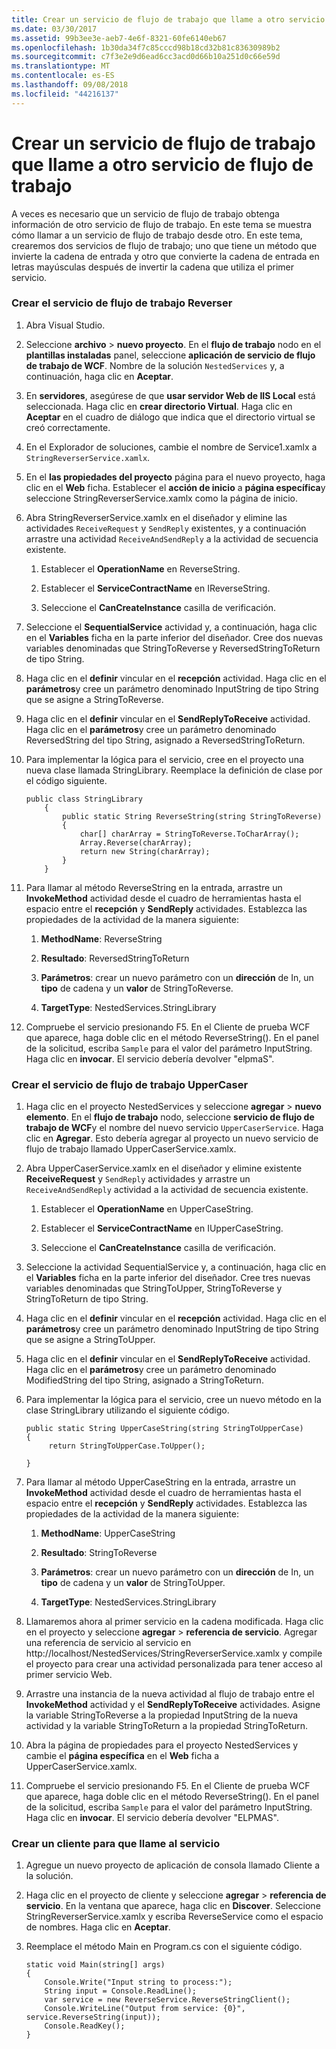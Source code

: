 ```yaml
---
title: Crear un servicio de flujo de trabajo que llame a otro servicio de flujo de trabajo
ms.date: 03/30/2017
ms.assetid: 99b3ee3e-aeb7-4e6f-8321-60fe6140eb67
ms.openlocfilehash: 1b30da34f7c85cccd98b18cd32b81c83630989b2
ms.sourcegitcommit: c7f3e2e9d6ead6cc3acd0d66b10a251d0c66e59d
ms.translationtype: MT
ms.contentlocale: es-ES
ms.lasthandoff: 09/08/2018
ms.locfileid: "44216137"
---
```

# <a name="how-to-create-a-workflow-service-that-calls-another-workflow-service"></a>Crear un servicio de flujo de trabajo que llame a otro servicio de flujo de trabajo

A veces es necesario que un servicio de flujo de trabajo obtenga información de otro servicio de flujo de trabajo. En este tema se muestra cómo llamar a un servicio de flujo de trabajo desde otro. En este tema, crearemos dos servicios de flujo de trabajo; uno que tiene un método que invierte la cadena de entrada y otro que convierte la cadena de entrada en letras mayúsculas después de invertir la cadena que utiliza el primer servicio.

### <a name="to-create-the-reverser-workflow-service"></a>Crear el servicio de flujo de trabajo Reverser

1.  Abra Visual Studio.

2.  Seleccione **archivo** > **nuevo proyecto**. En el **flujo de trabajo** nodo en el **plantillas instaladas** panel, seleccione **aplicación de servicio de flujo de trabajo de WCF**. Nombre de la solución `NestedServices` y, a continuación, haga clic en **Aceptar**.

3.  En **servidores**, asegúrese de que **usar servidor Web de IIS Local** está seleccionada. Haga clic en **crear directorio Virtual**. Haga clic en **Aceptar** en el cuadro de diálogo que indica que el directorio virtual se creó correctamente.

4.  En el Explorador de soluciones, cambie el nombre de Service1.xamlx a `StringReverserService.xamlx`.

5.  En el **las propiedades del proyecto** página para el nuevo proyecto, haga clic en el **Web** ficha. Establecer el **acción de inicio** a **página específica**y seleccione StringReverserService.xamlx como la página de inicio.

6.  Abra StringReverserService.xamlx en el diseñador y elimine las actividades `ReceiveRequest` y `SendReply` existentes, y a continuación arrastre una actividad `ReceiveAndSendReply` a la actividad de secuencia existente.

    1.  Establecer el **OperationName** en ReverseString.

    2.  Establecer el **ServiceContractName** en IReverseString.

    3.  Seleccione el **CanCreateInstance** casilla de verificación.

7.  Seleccione el **SequentialService** actividad y, a continuación, haga clic en el **Variables** ficha en la parte inferior del diseñador. Cree dos nuevas variables denominadas que StringToReverse y ReversedStringToReturn de tipo String.

8.  Haga clic en el **definir** vincular en el **recepción** actividad. Haga clic en el **parámetros**y cree un parámetro denominado InputString de tipo String que se asigne a StringToReverse.

9. Haga clic en el **definir** vincular en el **SendReplyToReceive** actividad. Haga clic en el **parámetros**y cree un parámetro denominado ReversedString del tipo String, asignado a ReversedStringToReturn.

10. Para implementar la lógica para el servicio, cree en el proyecto una nueva clase llamada StringLibrary.  Reemplace la definición de clase por el código siguiente.

    ```
    public class StringLibrary
        {
            public static String ReverseString(string StringToReverse)
            {
                char[] charArray = StringToReverse.ToCharArray();
                Array.Reverse(charArray);
                return new String(charArray);
            }
        }
    ```

11. Para llamar al método ReverseString en la entrada, arrastre un **InvokeMethod** actividad desde el cuadro de herramientas hasta el espacio entre el **recepción** y **SendReply** actividades. Establezca las propiedades de la actividad de la manera siguiente:

    1.  **MethodName**: ReverseString

    2.  **Resultado**: ReversedStringToReturn

    3.  **Parámetros**: crear un nuevo parámetro con un **dirección** de In, un **tipo** de cadena y un **valor** de StringToReverse.

    4.  **TargetType**: NestedServices.StringLibrary

12. Compruebe el servicio presionando F5. En el Cliente de prueba WCF que aparece, haga doble clic en el método ReverseString(). En el panel de la solicitud, escriba `Sample` para el valor del parámetro InputString. Haga clic en **invocar**. El servicio debería devolver "elpmaS".

### <a name="to-create-the-uppercaser-workflow-service"></a>Crear el servicio de flujo de trabajo UpperCaser

1.  Haga clic en el proyecto NestedServices y seleccione **agregar** > **nuevo elemento**. En el **flujo de trabajo** nodo, seleccione **servicio de flujo de trabajo de WCF**y el nombre del nuevo servicio `UpperCaserService`. Haga clic en **Agregar**. Esto debería agregar al proyecto un nuevo servicio de flujo de trabajo llamado UpperCaserService.xamlx.

2.  Abra UpperCaserService.xamlx en el diseñador y elimine existente **ReceiveRequest** y `SendReply` actividades y arrastre un `ReceiveAndSendReply` actividad a la actividad de secuencia existente.

    1.  Establecer el **OperationName** en UpperCaseString.

    2.  Establecer el **ServiceContractName** en IUpperCaseString.

    3.  Seleccione el **CanCreateInstance** casilla de verificación.

3.  Seleccione la actividad SequentialService y, a continuación, haga clic en el **Variables** ficha en la parte inferior del diseñador. Cree tres nuevas variables denominadas que StringToUpper, StringToReverse y StringToReturn de tipo String.

4.  Haga clic en el **definir** vincular en el **recepción** actividad. Haga clic en el **parámetros**y cree un parámetro denominado InputString de tipo String que se asigne a StringToUpper.

5.  Haga clic en el **definir** vincular en el **SendReplyToReceive** actividad. Haga clic en el **parámetros**y cree un parámetro denominado ModifiedString del tipo String, asignado a StringToReturn.

6.  Para implementar la lógica para el servicio, cree un nuevo método en la clase StringLibrary utilizando el siguiente código.

    ```
    public static String UpperCaseString(string StringToUpperCase)
    {
         return StringToUpperCase.ToUpper();

    }
    ```

7.  Para llamar al método UpperCaseString en la entrada, arrastre un **InvokeMethod** actividad desde el cuadro de herramientas hasta el espacio entre el **recepción** y **SendReply** actividades. Establezca las propiedades de la actividad de la manera siguiente:

    1.  **MethodName**: UpperCaseString

    2.  **Resultado**: StringToReverse

    3.  **Parámetros**: crear un nuevo parámetro con un **dirección** de In, un **tipo** de cadena y un **valor** de StringToUpper.

    4.  **TargetType**: NestedServices.StringLibrary

8.  Llamaremos ahora al primer servicio en la cadena modificada. Haga clic en el proyecto y seleccione **agregar** > **referencia de servicio**. Agregar una referencia de servicio al servicio en http://localhost/NestedServices/StringReverserService.xamlx y compile el proyecto para crear una actividad personalizada para tener acceso al primer servicio Web.

9. Arrastre una instancia de la nueva actividad al flujo de trabajo entre el **InvokeMethod** actividad y el **SendReplyToReceive** actividades. Asigne la variable StringToReverse a la propiedad InputString de la nueva actividad y la variable StringToReturn a la propiedad StringToReturn.

10. Abra la página de propiedades para el proyecto NestedServices y cambie el **página específica** en el **Web** ficha a UpperCaserService.xamlx.

11. Compruebe el servicio presionando F5. En el Cliente de prueba WCF que aparece, haga doble clic en el método ReverseString(). En el panel de la solicitud, escriba `Sample` para el valor del parámetro InputString. Haga clic en **invocar**. El servicio debería devolver "ELPMAS".

### <a name="to-create-a-client-to-call-the-services"></a>Crear un cliente para que llame al servicio

1.  Agregue un nuevo proyecto de aplicación de consola llamado Cliente a la solución.

2.  Haga clic en el proyecto de cliente y seleccione **agregar** > **referencia de servicio**. En la ventana que aparece, haga clic en **Discover**. Seleccione StringReverserService.xamlx y escriba ReverseService como el espacio de nombres.  Haga clic en **Aceptar**.

3.  Reemplace el método Main en Program.cs con el siguiente código.

    ```
    static void Main(string[] args)
    {
        Console.Write("Input string to process:");
        String input = Console.ReadLine();
        var service = new ReverseService.ReverseStringClient();
        Console.WriteLine("Output from service: {0}", service.ReverseString(input));
        Console.ReadKey();
    }
    ```